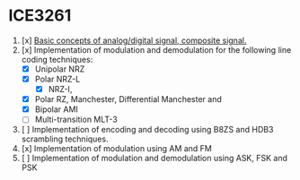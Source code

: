 # ICE3261

1. [x] [Basic concepts of analog/digital signal, composite signal.](https://youtu.be/rHzQkFgt4Lo)
2. [x] Implementation of modulation and demodulation for the following line coding techniques:
    - [x] Unipolar NRZ 
    - [x] Polar NRZ-L 
        - [x] NRZ-I, 
    - [x] Polar RZ, Manchester, Differential Manchester and 
    - [x] Bipolar AMI 
    - [ ] Multi-transition MLT-3 
3. [ ] Implementation of encoding and decoding using B8ZS and HDB3 scrambling techniques. 
4. [x] Implementation of modulation using AM and FM 
5. [ ] Implementation of modulation and demodulation using ASK, FSK and PSK

